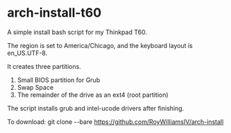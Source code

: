 # arch-install-t60
A simple install bash script for my Thinkpad T60.

The region is set to America/Chicago, and the keyboard layout is en_US.UTF-8.

It creates three partitions.

1. Small BIOS partition for Grub
2. Swap Space
3. The remainder of the drive as an ext4 (root partition)

The script installs grub and intel-ucode drivers after finishing.

To download:
git clone --bare https://github.com/RoyWilliamsIV/arch-install

